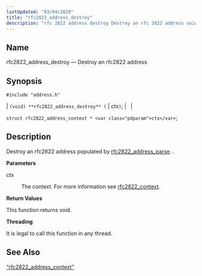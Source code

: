 ```yaml
---
lastUpdated: "03/04/2020"
title: "rfc2822_address_destroy"
description: "rfc 2822 address destroy Destroy an rfc 2822 address void rfc 2822 address destroy ctx struct rfc 2822 address context ctx Destroy an rfc 2822 address populated by rfc 2822 address parse ctx The context For more information see rfc 2822 context This function returns void It is legal to..."
---
```


<a name="apis.rfc2822_address_destroy"></a> 
## Name

rfc2822_address_destroy — Destroy an rfc2822 address

## Synopsis

`#include "address.h"`

| `(void) **rfc2822_address_destroy** (` | <var class="pdparam">ctx</var>`)`; |   |

`struct rfc2822_address_context * <var class="pdparam">ctx</var>`;<a name="idp58535920"></a> 
## Description

Destroy an rfc2822 address populated by [rfc2822_address_parse](/momentum/3/3-api/apis-rfc-2822-address-parse). .

**<a name="idp58538320"></a> Parameters**

<dl class="variablelist">

<dt>ctx</dt>

<dd>

The context. For more information see [rfc2822_context](/momentum/3/3-api/structs-rfc-2822-context).

</dd>

</dl>

**<a name="idp58541776"></a> Return Values**

This function returns void.

**<a name="idp58542688"></a> Threading**

It is legal to call this function in any thread.

<a name="idp58544112"></a> 
## See Also

[“rfc2822_address_context”](/momentum/3/3-api/structs-rfc-2822-address-context)